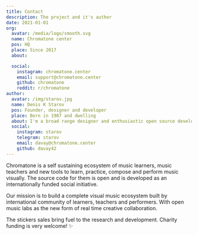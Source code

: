 ```yaml
---
title: Contact
description: The project and it's author
date: 2021-01-01
org:
  avatar: /media/logo/smooth.svg
  name: Chromatone center
  pos: HQ
  place: Since 2017
  about:

  social:
    instagram: chromatone.center
    email: support@chromatone.center
    github: chromatone
    reddit: r/chromatone
author:
  avatar: /img/starov.jpg
  name: Denis K Starov
  pos: Founder, designer and developer
  place: Born in 1987 and dwelling
  about: I'm a broad range designer and enthusiastic open source developer. So I explore music with the web browser. And share my experiments and explorations with everyone here.
  social:
    instagram: starov
    telegram: starov
    email: davay@chromatone.center
    github: davay42
---
```


<author-card :author="$frontmatter?.org" />

Chromatone is a self sustaining ecosystem of music learners, music teachers and new tools to learn, practice, compose and perform music visually. The source code for them is open and is developed as an internationally funded social initiative.

Our mission is to build a complete visual music ecosystem built by international community of learners, teachers and performers. With open music labs as the new form of real time creative collaboration.

The stickers sales bring fuel to the research and development. Charity funding is very welcome! ✨

<author-card :author="$frontmatter?.author"  />
